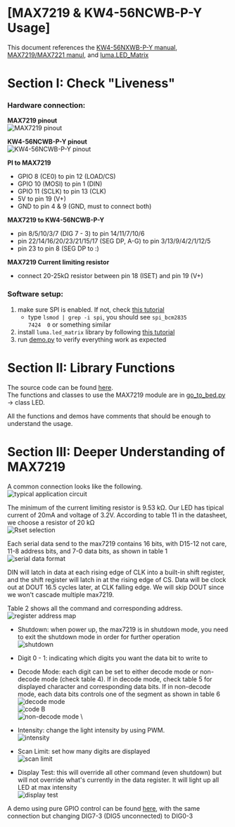 # [MAX7219 & KW4-56NCWB-P-Y Usage]

This document references the [KW4-56NXWB-P-Y manual](/datasheets/LED/KW4-56NXWB-P-Y.pdf), [MAX7219/MAX7221 manul](/datasheets/LED/max7219.pdf), and [luma.LED_Matrix](https://luma-led-matrix.readthedocs.io/en/latest/)



# Section I: Check "Liveness"
### **Hardware connection**:

**MAX7219 pinout** \
![MAX7219 pinout](led_readme_pics/max7219_pinout.png)

**KW4-56NCWB-P-Y pinout** \
![KW4-56NCWB-P-Y pinout](led_readme_pics/KW4-56NCWB-P-Y_pinout.png)

**PI to MAX7219**

* GPIO 8 (CE0) to pin 12 (LOAD/CS)
* GPIO 10 (MOSI) to pin 1 (DIN)
* GPIO 11 (SCLK) to pin 13 (CLK)
* 5V to pin 19 (V+)
* GND to pin 4 & 9 (GND, must to connect both)

**MAX7219 to KW4-56NCWB-P-Y**

* pin 8/5/10/3/7 (DIG 7 - 3) to pin 14/11/7/10/6
* pin 22/14/16/20/23/21/15/17 (SEG DP, A-G) to pin 3/13/9/4/2/1/12/5
* pin 23 to pin 8 (SEG DP to :)

**MAX7219 Current limiting resistor**

* connect 20-25k&#937; resistor between pin 18 (ISET) and pin 19 (V+)

### **Software setup**:
1. make sure SPI is enabled. If not, check [this tutorial](https://luma-led-matrix.readthedocs.io/en/latest/install.html#max7219-devices)
    * type `lsmod | grep -i spi`, you should see `spi_bcm2835             7424  0` or something similar
2. install `luma.led_matrix` library by following [this tutorial](https://luma-led-matrix.readthedocs.io/en/latest/install.html#installing-from-pypi)
3. run [demo.py](https://github.com/JerryWuZiJie/go_to_bed/blob/main/demo.py) to verify everything work as expected


# Section II: Library Functions

The source code can be found [here](https://github.com/JerryWuZiJie/go_to_bed). \
The functions and classes to use the MAX7219 module are in [go_to_bed.py](https://github.com/JerryWuZiJie/go_to_bed/blob/main/go_to_bed.py) -> class LED.

All the functions and demos have comments that should be enough to understand the usage.

# Section III: Deeper Understanding of MAX7219

A common connection looks like the following. \
![typical application circuit](led_readme_pics/typical_application.png)

The minimum of the current limiting resistor is 9.53 k&#937;. Our LED has tipical current of 20mA and voltage of 3.2V. According to table 11 in the datasheet, we choose a resistor of 20 k&#937; \
![Rset selection](led_readme_pics/Rset.png)

Each serial data send to the max7219 contains 16 bits, with D15-12 not care, 11-8 address bits, and 7-0 data bits, as shown in table 1 \
![serial data format](led_readme_pics/serial_data.png)

DIN will latch in data at each rising edge of CLK into a built-in shift register, and the shift register will latch in at  the rising edge of CS. Data will be clock out at DOUT 16.5 cycles later, at CLK falling edge. We will skip DOUT since we won't cascade multiple max7219.

Table 2 shows all the command and corresponding address. \
![register address map](led_readme_pics/register_address_map.png)

* Shutdown: when power up, the max7219 is in shutdown mode, you need to exit the shutdown mode in order for further operation \
![shutdown](led_readme_pics/shutdown.png)

* Digit 0 - 1: indicating which digits you want the data bit to write to

* Decode Mode: each digit can be set to either decode mode or non-decode mode (check table 4). If in decode mode, check table 5 for displayed character and corresponding data bits. If in non-decode mode, each data bits controls one of the segment as shown in table 6 \
![decode mode](led_readme_pics/decode_mode.png) \
![code B](led_readme_pics/code_b.png) \
![non-decode mode](led_readme_pics/non-decode.png) \

* Intensity: change the light intensity by using PWM. \
![intensity](led_readme_pics/intensity.png)

* Scan Limit: set how many digits are displayed \
![scan limit](led_readme_pics/scan_limit.png)

* Display Test: this will override all other command (even shutdown) but will not override what's currently in the data register. It will light up all LED at max intensity \
![display test](led_readme_pics/display_test.png)

A demo using pure GPIO control can be found [here](https://github.com/JerryWuZiJie/go_to_bed/blob/d7c1f791657549bbe78da9d2a4f25b2224cf86c1/leddemo.py), with the same connection but changing DIG7-3 (DIG5 unconnected) to DIG0-3
